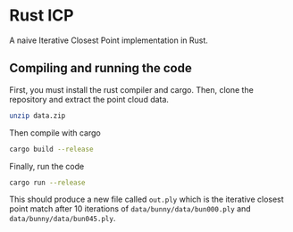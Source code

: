 
# Rust ICP

A naive Iterative Closest Point implementation in Rust.


## Compiling and running the code

First, you must install the rust compiler and cargo. Then, clone the repository
and extract the point cloud data.

```bash
unzip data.zip
```

Then compile with cargo

```bash
cargo build --release
```

Finally, run the code

```bash
cargo run --release
```

This should produce a new file called `out.ply` which is the iterative closest
point match after 10 iterations of `data/bunny/data/bun000.ply` and
`data/bunny/data/bun045.ply`.
